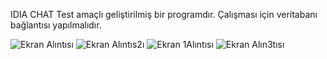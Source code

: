 IDIA CHAT Test amaçlı geliştirilmiş bir programdır. Çalışması için veritabanı bağlantısı yapılmalıdır.

![Ekran Alıntısı](https://github.com/HarunBulbull/IDIA-CHAT/assets/95485758/b356c770-2ec1-4389-9a96-78684748f592)
![Ekran Alıntıs2ı](https://github.com/HarunBulbull/IDIA-CHAT/assets/95485758/10b032f7-ff17-411b-ab24-05b154ce3e7a)
![Ekran 1Alıntısı](https://github.com/HarunBulbull/IDIA-CHAT/assets/95485758/3009ece2-41f0-4816-a02c-a7e2842af777)
![Ekran Alın3tısı](https://github.com/HarunBulbull/IDIA-CHAT/assets/95485758/44a90b76-3c95-4899-be44-e5cc58aacc60)
